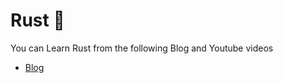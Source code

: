 # Rust 🦀
You can Learn Rust from the following Blog and Youtube videos
- [Blog](https://blogs.kaiwalyakokparkar.com/what-is-rust/)
